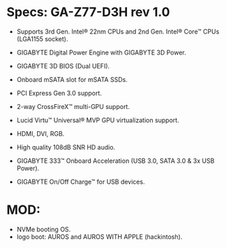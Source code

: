 # Specs: GA-Z77-D3H rev 1.0
  - Supports 3rd Gen. Intel® 22nm CPUs and 2nd Gen. Intel® Core™ CPUs (LGA1155 socket).

  - GIGABYTE Digital Power Engine with GIGABYTE 3D Power.

  - GIGABYTE 3D BIOS (Dual UEFI).

  - Onboard mSATA slot for mSATA SSDs.

  - PCI Express Gen 3.0 support.

  - 2-way CrossFireX™ multi-GPU support.

  - Lucid Virtu™ Universal® MVP GPU virtualization support.

  - HDMI, DVI, RGB.

  - High quality 108dB SNR HD audio.

  - GIGABYTE 333™ Onboard Acceleration (USB 3.0, SATA 3.0 & 3x USB Power).

  - GIGABYTE On/Off Charge™ for USB devices.

# MOD:
  - NVMe booting OS.
  - logo boot: AUROS and AUROS WITH APPLE (hackintosh).
